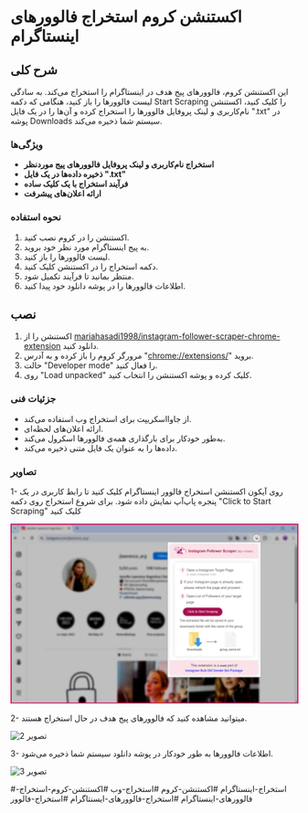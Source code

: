 # اکستنشن کروم استخراج فالوورهای اینستاگرام



## شرح کلی

این اکستنشن کروم، فالوورهای پیج هدف در اینستاگرام را استخراج می‌کند. به سادگی لیست فالوورها را باز کنید، هنگامی که دکمه Start Scraping را کلیک کنید، اکستنشن نام‌کاربری و لینک پروفایل فالوورها را استخراج کرده و آن‌ها را در یک فایل ".txt" در پوشه Downloads سیستم شما ذخیره می‌کند.


### ویژگی‌ها 

*   **استخراج نام‌کاربری و لینک پروفایل فالوورهای پیج موردنظر**
*   **ذخیره داده‌ها در یک فایل ".txt"**
*   **فرآیند استخراج با یک کلیک ساده**
*   **ارائه اعلان‌های پیشرفت**


### نحوه استفاده

1. اکستنشن را در کروم نصب کنید.
2. به پیج اینستاگرام مورد نظر خود بروید.
3. لیست فالوورها را باز کنید.
4. دکمه استخراج را در اکستنشن کلیک کنید.
5. منتظر بمانید تا فرآیند تکمیل شود.
6. اطلاعات فالوورها را در پوشه دانلود خود پیدا کنید.


## نصب

1. اکستنشن را از [mariahasadi1998/instagram-follower-scraper-chrome-extension](https://github.com/mariahasadi1998/instagram-follower-scraper-chrome-extension) دانلود کنید.
2. مرورگر کروم را باز کرده و به آدرس "[chrome://extensions/](chrome://extensions/)" بروید.
3. حالت "Developer mode" را فعال کنید.
4. روی "Load unpacked" کلیک کرده و پوشه اکستنشن را انتخاب کنید.


### جزئیات فنی

- از جاوااسکریپت برای استخراج وب استفاده می‌کند.
- ارائه اعلان‌های لحظه‌ای.
- به‌طور خودکار برای بارگذاری همه‌ی فالوورها اسکرول می‌کند.
- داده‌ها را به عنوان یک فایل متنی ذخیره می‌کند.

  

### تصاویر

1- روی آیکون اکستنشن استخراج فالوور اینستاگرام کلیک کنید تا رابط کاربری در یک پنجره پاپ‌آپ نمایش داده شود. برای شروع استخراج روی دکمه "Click to Start Scraping" کلیک کنید

   ![تصویر 1](screenshot/extension-1.png)

2- میتوانید مشاهده کنید که فالوورهای پیج هدف در حال استخراج هستند.

   ![تصویر 2](screenshot/extension–2.png)

3- اطلاعات فالوورها به طور خودکار در پوشه دانلود سیستم شما ذخیره می‌شود.

   ![تصویر 3](screenshot/extension–3.png)




#استخراج-اینستاگرام #اکستنشن-کروم #استخراج-وب #اکستنشن-کروم-استخراج-فالوورهای-اینستاگرام #استخراج-فالوورهای-ایسنتاگرام #استخراج-فالوور

